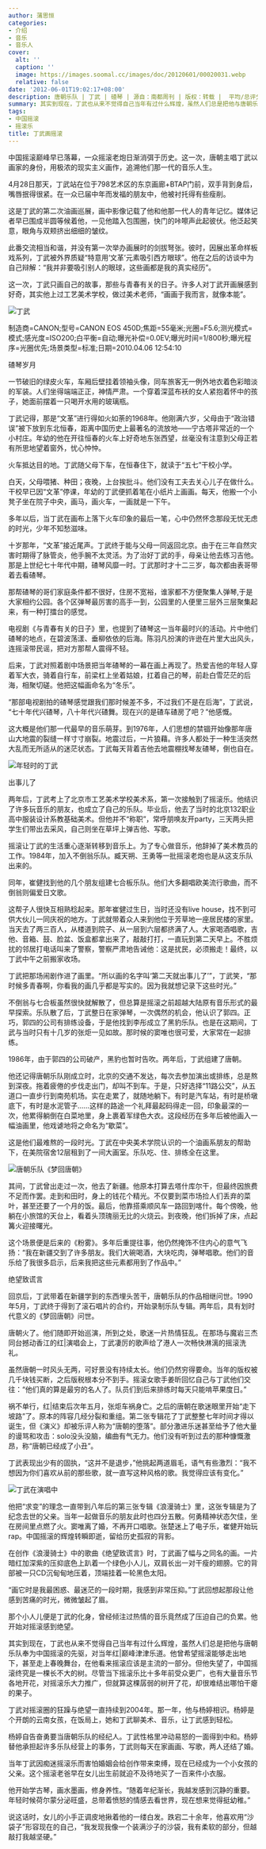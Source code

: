 ```yaml
---
author: 蒲思恒
categories:
- 介绍
- 音乐
- 音乐人
cover:
  alt: ''
  caption: ''
  image: https://images.soomal.cc/images/doc/20120601/00020031.webp
  relative: false
date: '2012-06-01T19:02:17+08:00'
description: 唐朝乐队 | 丁武 | 碴琴 | 源自：南都周刊 | 版权：转载 |  平均/总评分：09.67/29
summary: 其实到现在，丁武也从来不觉得自己当年有过什么辉煌，虽然人们总是把他与唐朝乐队奉为中国摇滚的先驱，对当年红�|巅峰津津乐道。他曾希望摇滚能够走出地下，甚至走上春晚舞台，在他看来摇滚应该是主流的一部分。但他失望了，中国摇滚终究是一棵长不大的树。尽管当下摇滚乐比十多年前受众更广，也有大量音乐节各地开花，对摇滚乐大力推广……
tags:
- 中国摇滚
- 摇滚乐
title: 丁武画摇滚
---
```


中国摇滚巅峰早已落幕，一众摇滚老炮日渐消弭于历史。这一次，唐朝主唱丁武以画家的身份，用极浓的现实主义画作，追溯他们那一代的音乐人生。

4月28日那天，丁武站在位于798艺术区的东京画廊+BTAP门前，双手背到身后，嘴唇抿得很紧。在一众已届中年而发福的朋友中，他被衬托得有些瘦削。

这是丁武的第二次油画巡展，画中影像记载了他和他那一代人的青年记忆。媒体记者早已围成半圆等候着他，一见他踏入包围圈，快门的咔嚓声此起彼伏。他泛起笑意，眼角与双颊挤出细细的皱纹。

此番交流相当和谐，并没有第一次举办画展时的剑拔弩张。彼时，因展出革命样板戏系列，丁武被外界质疑“特意用‘文革’元素吸引西方眼球”。他在之后的访谈中为自己辩解：“我并非要吸引别人的眼球，这些画都是我的真实经历”。

这一次，丁武只画自己的故事，那些与青春有关的日子。许多人对丁武开画展感到好奇，其实他上过工艺美术学校，做过美术老师，“画画于我而言，就像本能”。

![丁武](https://images.soomal.cc/images/doc/20120601/00020031.webp)

制造商=CANON;型号=CANON EOS 450D;焦距=55毫米;光圈=F5.6;测光模式=模式;感光度=ISO200;白平衡=自动;曝光补偿=0.0EV;曝光时间=1/800秒;曝光程序=光圈优先;场景类型=标准;日期=2010.04.06 12:54:10



碴琴岁月

一节破旧的绿皮火车，车厢后壁挂着领袖头像，同车旅客无一例外地衣着色彩暗淡的军装。人们坐得端端正正，神情严肃。一个穿着深蓝布袄的女人紧抱着怀中的孩子，她面前摆着一只喝开水用的玻璃瓶。

丁武记得，那是“文革”进行得如火如荼的1968年。他刚满六岁，父母由于“政治错误”被下放到东北恒春，距离中国历史上最著名的流放地――宁古塔非常近的一个小村庄。年幼的他在开往恒春的火车上好奇地东张西望，丝毫没有注意到父母正若有所思地望着窗外，忧心忡忡。

火车抵达目的地。丁武随父母下车，在恒春住下，就读于“五七”干校小学。

白天，父母喂猪、种田；夜晚，上台挨批斗。他们没有工夫去关心儿子在做什么。干校早已因“文革”停课，年幼的丁武便抓着笔在小纸片上画画。每天，他搬一个小凳子坐在院子中央，画马，画火车，一画就是一下午。

多年以后，当丁武在画布上落下火车印象的最后一笔，心中仍然怀念那段无忧无虑的时光，少年不知愁滋味。

十岁那年，“文革”接近尾声。丁武终于能与父母一同返回北京。由于在三年自然灾害时期得了脉管炎，他手腕不太灵活。为了治好丁武的手，母亲让他去练习吉他。那是上世纪七十年代中期，碴琴风靡一时。丁武那时才十二三岁，每次都由表哥带着去看碴琴。

那帮碴琴的哥们家庭条件都不很好，住房不宽裕，谁家都不方便聚集人弹琴,于是大家相约公园。各个区弹琴最厉害的高手一到，公园里的人便里三层外三层聚集起来，有一种打擂台的感觉。

电视剧《与青春有关的日子》里，也提到了碴琴这一当年最时兴的活动。片中他们碴琴的地点，在碧波荡漾、垂柳依依的后海。陈羽凡扮演的许逊在片里大出风头，连摇滚带民谣，把对方那帮人震得不轻。

后来，丁武对照着剧中场景把当年碴琴的一幕在画上再现了。热爱吉他的年轻人穿着军大衣，骑着自行车，前梁杠上坐着姑娘，扛着自己的琴，前赴白雪茫茫的后海，相聚切磋。他把这幅画命名为“冬乐”。

“那部电视剧拍的碴琴感觉跟我们那时候差不多，不过我们不是在后海”，丁武说， “七十年代兴碴琴，八十年代兴碴舞。现在兴的是碴车碴房了吧？”他感慨。

这大概是他们那一代最早的音乐萌芽。到1976年，人们思想的禁锢开始像那年唐山大地震的裂缝一样寸寸崩裂。地震过后，一片狼藉。许多人都处于一种生活突然大乱而无所适从的迷茫状态。丁武每天背着吉他去地震棚找琴友碴琴，倒也自在。

![年轻时的丁武](https://images.soomal.cc/images/doc/20120601/00020032.webp)





出事儿了

两年后，丁武考上了北京市工艺美术学校美术系，第一次接触到了摇滚乐。他结识了许多玩音乐的朋友，也成立了自己的乐队。毕业后，他去了当时的北京132职业高中服装设计系教基础美术。但他并不“称职”，常呼朋唤友开party，三天两头把学生们带出去采风，自己则坐在草坪上弹吉他、写歌。

摇滚让丁武的生活重心逐渐转移到音乐上。为了专心做音乐，他辞掉了美术教员的工作。1984年，加入不倒翁乐队。臧天朔、王勇等一批摇滚老炮也是从这支乐队出来的。

同年，崔健找到他的几个朋友组建七合板乐队。他们大多翻唱欧美流行歌曲，而不倒翁则偏爱日文歌。

这帮子人很快互相熟稔起来。那年崔健过生日，当时还没有live house，找不到可供大伙儿一同庆祝的地方。丁武就带着众人来到他位于芳草地一座居民楼的家里。当天去了两三百人，从楼道到院子、从一层到六层都挤满了人。大家喝酒唱歌，吉他、音箱、鼓、脸盆、饭盒都拿出来了，敲敲打打，一直玩到第二天早上。不胜烦扰的邻居打电话叫来了警察，警察严肃地告诫他：这是扰民，必须搬走！最终，以丁武中午之前搬家收场。

丁武把那场闹剧作进了画里。“所以画的名字叫‘第二天就出事儿了’”，丁武笑，“那时候多青春啊，你看我的画几乎都是写实的。因为我就想记录下这些时光。”

不倒翁与七合板虽然很快就解散了，但总算是摇滚之前超越大陆原有音乐形式的最早探索。乐队散了后，丁武整日在家弹琴，一次偶然的机会，他认识了郭四。正巧，郭四的公司有排练设备，于是他找到李彤成立了黑豹乐队。也是在这期间，丁武与当时只有十几岁的张炬一见如故。那时候的窦唯也很可爱，大家常在一起排练。

1986年，由于郭四的公司破产，黑豹也暂时告吹。两年后，丁武组建了唐朝。

他还记得唐朝乐队刚成立时，北京的交通不发达，每次去参加演出或排练，总是熬到深夜。拖着疲倦的步伐走出门，却叫不到车。于是，只好选择“11路公交”，从五道口一直步行到南苑机场。实在走累了，就随地躺下。有时是汽车站，有时是桥墩底下，有时是水泥管子……这样的路途一个礼拜最起码得走一回，印象最深的一次，他累得躺倒在白菜地里，身上裹着军绿色大衣。这段经历在多年后被他画入一幅油画里，他戏谑地将之命名为“歇菜”。

这是他们最难熬的一段时光。丁武在中央美术学院认识的一个油画系朋友的帮助下，在美院宿舍12层租到了一间大画室。乐队吃、住、排练全在这里。

![唐朝乐队《梦回唐朝》](https://images.soomal.cc/images/doc/20090406/00000003.webp)





其间，丁武曾出走过一次，他去了新疆。他原本打算去塔什库尔干，但最终因旅费不足而作罢。走到和田时，身上的钱花个精光。不仅要到菜市场捡人们丢弃的菜叶，甚至还要了一个月的饭。最后，他靠搭乘顺风车一路回到喀什。每个傍晚，他躺在小旅馆的天台上，看着头顶瑰丽无比的火烧云。到夜晚，他们拆掉了床，点起篝火迎接曙光。

这个场景便是后来的《粉雾》。多年后重提往事，他仍然掩饰不住内心的意气飞扬：“我在新疆交到了许多朋友。我们大碗喝酒，大块吃肉，弹琴唱歌。他们的音乐给了我很多启示，后来我把这些元素都用到了作品中。”

绝望致谎言

回京后，丁武带着在新疆学到的东西埋头苦干，唐朝乐队的作品相继问世。1990年5月，丁武终于得到了滚石唱片的合约，开始录制乐队专辑。两年后，具有划时代意义的《梦回唐朝》问世。

唐朝火了。他们随即开始巡演，所到之处，歌迷一片热情狂乱。在那场与魔岩三杰同台撼动香江的红|演唱会上，丁武凄厉的歌声给了港人一次畅快淋漓的摇滚洗礼。

虽然唐朝一时风头无两，可好景没有持续太长。他们仍然穷得要命。当年的版权被几千块钱买断，之后版税根本分不到手。摇滚女歌手姜昕回忆自己与丁武他们交往：“他们真的算是最穷的名人了。队员们到后来排练时每天只能啃苹果度日。”

祸不单行，红|结束后次年五月，张炬车祸身亡。之后的唐朝在歌迷眼里开始“走下坡路”了。原本的阵容几经分裂和重组。第二张专辑花了丁武整整七年时间才得以诞生，但《演义》却被乐评人称为“唐朝的堕落”。部分激进乐迷甚至给予了他大量的谩骂和攻击：solo没头没脑，编曲有气无力。他们没有听到过去的那种慷慨激昂，称“唐朝已经成了小丑”。

丁武表现出少有的固执，“这并不是退步，”他挑起两道眉毛，语气有些激烈：“我不想因为你们喜欢从前的那些歌，就一直写这种风格的歌。我觉得应该有变化。”

![丁武在演唱中](https://images.soomal.cc/images/doc/20120601/00020033.webp)





他把“求变”的理念一直带到八年后的第三张专辑《浪漫骑士》里，这张专辑是为了纪念去世的父亲。当年一起做音乐的朋友此时也四分五散。何勇精神状态欠佳，坐在房间里点燃了火。窦唯离了婚，不再开口唱歌。张楚迷上了电子乐，崔健开始玩rap。中国摇滚的辉煌转瞬即逝，留给历史孤寂的背影。

在创作《浪漫骑士》中的歌曲《绝望致谎言》时，丁武画了幅与之同名的画。一片暗红加深紫的压抑底色上趴着一个绿色小人儿，双肩长出一对干瘦的翅膀。它的背部被一只CD沉甸甸地压着，顶端挂着一轮黑色太阳。

“画它时是我最困惑、最迷茫的一段时期，我感到非常压抑。”丁武回想起那段让他感到苦痛的时光，微微皱起了眉。

那个小人儿便是丁武的化身，曾经倾注过热情的音乐竟然成了压迫自己的负累。他开始对摇滚感到绝望。

其实到现在，丁武也从来不觉得自己当年有过什么辉煌，虽然人们总是把他与唐朝乐队奉为中国摇滚的先驱，对当年红|巅峰津津乐道。他曾希望摇滚能够走出地下，甚至走上春晚舞台，在他看来摇滚应该是主流的一部分。但他失望了，中国摇滚终究是一棵长不大的树。尽管当下摇滚乐比十多年前受众更广，也有大量音乐节各地开花，对摇滚乐大力推广，但就算这棵孱弱的树开了花，却很难结出哪怕干瘪的果子。

丁武对摇滚圈的狂躁与绝望一直持续到2004年。那一年，他与杨婷相识。杨婷是个开朗的云南女孩，在饭局上，她和丁武聊美术、音乐，让丁武感到轻松。

杨婷自告奋勇要当唐朝乐队的经纪人。丁武性格里冲动易怒的一面得到中和。杨婷替他承担起许多乐队经营上的事务，丁武则每天在家画画、写歌，两人还结了婚。

当年丁武因痴迷摇滚乐而害怕婚姻会给创作带来束缚，现在已经成为一个小女孩的父亲。这个摇滚老爸早在女儿出生前就迫不及待地买了一百来件小衣服。

他开始学古琴，画水墨画，修身养性。“随着年纪渐长，我越发感到沉静的重要。年轻时候荷尔蒙分泌旺盛，总带着愤怒的情感去看世界，现在想来觉得挺幼稚。”

说这话时，女儿的小手正调皮地揪着他的一缕白发。跌宕二十余年，他喜欢用“沙袋子”形容现在的自己，“我发现我像一个装满沙子的沙袋，我有柔软的部分，但越敲打我越坚硬。”